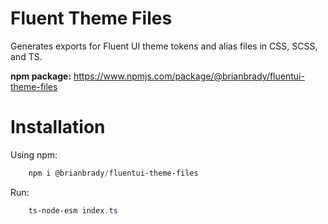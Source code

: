 # Fluent Theme Files

Generates exports for Fluent UI theme tokens and alias files in CSS, SCSS, and TS.  

__npm package:__ 
https://www.npmjs.com/package/@brianbrady/fluentui-theme-files


# Installation
Using npm:

```powershell
    npm i @brianbrady/fluentui-theme-files
```

Run:
```powershell
    ts-node-esm index.ts
```
